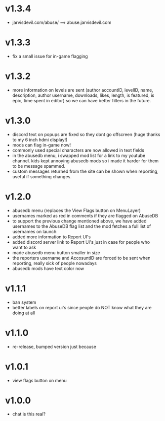 # v1.3.4
- jarvisdevil.com/abuse/ ==> abuse.jarvisdevil.com
# v1.3.3
- fix a small issue for in-game flagging
# v1.3.2
- more information on levels are sent (author accountID, levelID, name, description, author username, downloads, likes, length, is featured, is epic, time spent in editor) so we can have better filters in the future.
# v1.3.0
- discord text on popups are fixed so they dont go offscreen (huge thanks to my 6 inch hdmi display!)
- mods can flag in-game now!
- commonly used special characters are now allowed in text fields
- in the abusedb menu, i swapped mod list for a link to my youtube channel. kids kept annoying abusedb mods so i made it harder for them to be message spammed.
- custom messages returned from the site can be shown when reporting, useful if something changes.
# v1.2.0
- abusedb menu (replaces the View Flags button on MenuLayer)
- usernames marked as red in comments if they are flagged on AbuseDB
- to support the previous change mentioned above, we have added usernames to the AbuseDB flag list and the mod fetches a full list of usernames on launch
- added more information to Report UI's
- added discord server link to Report UI's just in case for people who want to ask
- made abusedb menu button smaller in size
- the reporters username and AccosuntID are forced to be sent when reporting, really sick of people nowadays
- abusedb mods have text color now
# v1.1.1
- ban system
- better labels on report ui's since people do NOT know what they are doing at all
# v1.1.0
- re-release, bumped version just because
# v1.0.1
- view flags button on menu
# v1.0.0
- chat is this real?